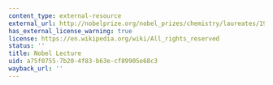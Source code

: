 ```yaml
---
content_type: external-resource
external_url: http://nobelprize.org/nobel_prizes/chemistry/laureates/1993/mullis-lecture.html
has_external_license_warning: true
license: https://en.wikipedia.org/wiki/All_rights_reserved
status: ''
title: Nobel Lecture
uid: a75f0755-7b20-4f83-b63e-cf89905e68c3
wayback_url: ''
---
```

